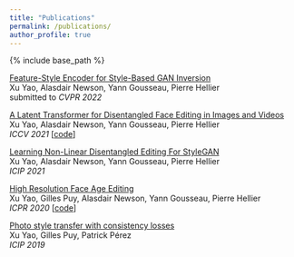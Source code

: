 ```yaml
---
title: "Publications"
permalink: /publications/
author_profile: true
---
```


{% include base_path %}


[Feature-Style Encoder for Style-Based GAN Inversion](https://xu-yao.github.io/files/Feature_Style_Encoder_for_Style_Based_GAN_Inversion_arxiv.pdf)  
Xu Yao, Alasdair Newson, Yann Gousseau, Pierre Hellier \
submitted to *CVPR 2022* 

[A Latent Transformer for Disentangled Face Editing in Images and Videos](https://openaccess.thecvf.com/content/ICCV2021/papers/Yao_A_Latent_Transformer_for_Disentangled_Face_Editing_in_Images_and_ICCV_2021_paper.pdf)  
Xu Yao, Alasdair Newson, Yann Gousseau, Pierre Hellier \
*ICCV 2021* [[code](https://github.com/InterDigitalInc/Latent-Transformer)]

[Learning Non-Linear Disentangled Editing For StyleGAN](https://xu-yao.github.io/files/2021ICIP_Disentanglement_final_version.pdf)  
Xu Yao, Alasdair Newson, Yann Gousseau, Pierre Hellier \
*ICIP 2021*

[High Resolution Face Age Editing](https://arxiv.org/pdf/2005.04410.pdf)  
Xu Yao, Gilles Puy, Alasdair Newson, Yann Gousseau, Pierre Hellier \
*ICPR 2020* [[code](https://github.com/InterDigitalInc/HRFAE)]

[Photo style transfer with consistency losses](https://arxiv.org/pdf/2005.04408.pdf)  
Xu Yao, Gilles Puy, Patrick Pérez \
*ICIP 2019* 